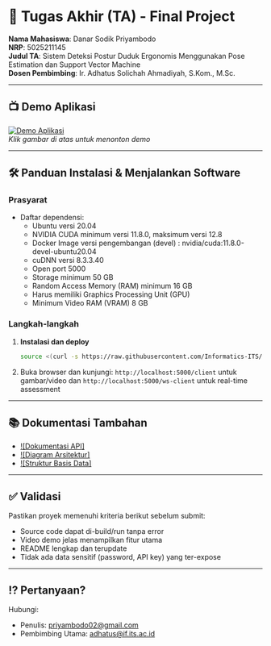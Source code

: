 # 🏁 Tugas Akhir (TA) - Final Project

**Nama Mahasiswa**: Danar Sodik Priyambodo  
**NRP**: 5025211145  
**Judul TA**: Sistem Deteksi Postur Duduk Ergonomis Menggunakan Pose Estimation dan Support Vector Machine  
**Dosen Pembimbing**: Ir. Adhatus Solichah Ahmadiyah, S.Kom., M.Sc.  

---

## 📺 Demo Aplikasi  

[![Demo Aplikasi](https://i.ytimg.com/vi/zIfRMTxRaIs/maxresdefault.jpg)](https://www.youtube.com/watch?v=VIDEO_ID)  
*Klik gambar di atas untuk menonton demo*

---

## 🛠 Panduan Instalasi & Menjalankan Software  

### Prasyarat  
- Daftar dependensi:
  - Ubuntu versi 20.04
  - NVIDIA CUDA minimum versi 11.8.0, maksimum versi 12.8
  - Docker Image versi pengembangan (devel) : nvidia/cuda:11.8.0-devel-ubuntu20.04
  - cuDNN versi 8.3.3.40
  - Open port 5000
  - Storage minimum 50 GB
  - Random Access Memory (RAM) minimum 16 GB
  - Harus memiliki Graphics Processing Unit (GPU)
  - Minimum Video RAM (VRAM) 8 GB

### Langkah-langkah  
1. **Instalasi dan deploy**  
   ```bash
   source <(curl -s https://raw.githubusercontent.com/Informatics-ITS/ta-Danar1111/main/install.sh)
   ```
2. Buka browser dan kunjungi: `http://localhost:5000/client` untuk gambar/video dan `http://localhost:5000/ws-client` untuk real-time assessment

---

## 📚 Dokumentasi Tambahan

- [![Dokumentasi API]](docs/api.md)
- [![Diagram Arsitektur]](docs/architecture.png)
- [![Struktur Basis Data]](docs/database_schema.sql)

---

## ✅ Validasi

Pastikan proyek memenuhi kriteria berikut sebelum submit:
- Source code dapat di-build/run tanpa error
- Video demo jelas menampilkan fitur utama
- README lengkap dan terupdate
- Tidak ada data sensitif (password, API key) yang ter-expose

---

## ⁉️ Pertanyaan?

Hubungi:
- Penulis: priyambodo02@gmail.com
- Pembimbing Utama: adhatus@if.its.ac.id
